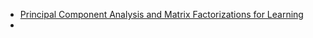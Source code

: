 - [Principal Component Analysis and Matrix Factorizations for Learning](http://ranger.uta.edu/~chqding/PCAtutorial/)
- 
